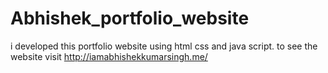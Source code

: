 # Abhishek_portfolio_website
i developed this portfolio website using html css and java script. to see the website visit http://iamabhishekkumarsingh.me/
